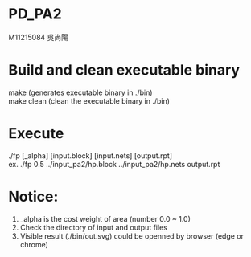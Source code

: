 # PD_PA2 </BR>
M11215084 吳尚陽 </BR>

# Build and clean executable binary </BR>
make         (generates executable binary in ./bin) </BR>
make clean   (clean the executable binary in ./bin) </BR>

# Execute </BR>
./fp [_alpha] [input.block] [input.nets] [output.rpt] </BR>
ex. ./fp 0.5 ../input_pa2/hp.block ../input_pa2/hp.nets output.rpt </BR>

# Notice: </BR>
1. _alpha is the cost weight of area (number 0.0 ~ 1.0) </BR>
2. Check the directory of input and output files </BR>
3. Visible result (./bin/out.svg) could be openned by browser (edge or chrome) </BR>